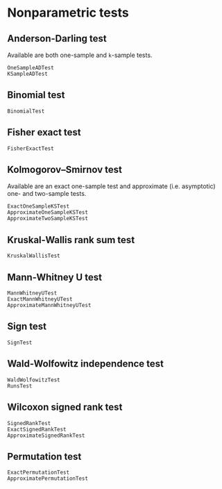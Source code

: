 # Nonparametric tests

## Anderson-Darling test

Available are both one-sample and ``k``-sample tests.

```@docs
OneSampleADTest
KSampleADTest
```

## Binomial test

```@docs
BinomialTest
```

## Fisher exact test

```@docs
FisherExactTest
```

## Kolmogorov–Smirnov test

Available are an exact one-sample test and approximate (i.e. asymptotic) one- and two-sample
tests.

```@docs
ExactOneSampleKSTest
ApproximateOneSampleKSTest
ApproximateTwoSampleKSTest
```

## Kruskal-Wallis rank sum test

```@docs
KruskalWallisTest
```

## Mann-Whitney U test

```@docs
MannWhitneyUTest
ExactMannWhitneyUTest
ApproximateMannWhitneyUTest
```

## Sign test

```@docs
SignTest
```

## Wald-Wolfowitz independence test

```@docs
WaldWolfowitzTest
RunsTest
```

## Wilcoxon signed rank test

```@docs
SignedRankTest
ExactSignedRankTest
ApproximateSignedRankTest
```

## Permutation test

```@docs
ExactPermutationTest
ApproximatePermutationTest
```
